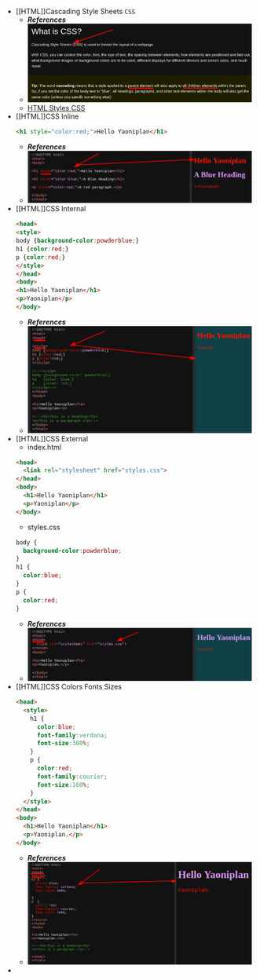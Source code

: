 - [[HTML]]Cascading Style Sheets `CSS`
  * ***References***
  * ![image.png](../assets/image_1666564175640_0.png)
  * [HTML Styles CSS](https://www.w3schools.com/html/html_css.asp)
- [[HTML]]CSS Inline
  ```html
  <h1 style="color:red;">Hello Yaoniplan</h1>
  ```
  * ***References***
  * ![image.png](../assets/image_1666566786973_0.png)
- [[HTML]]CSS Internal
  ```html
  <head>
  <style>
  body {background-color:powderblue;}
  h1 {color:red;}
  p {color:red;}
  </style>
  </head>
  <body>
  <h1>Hello Yaoniplan</h1>
  <p>Yaoniplan</p>
  </body>
  ```
  * ***References***
  * ![image.png](../assets/image_1666567690501_0.png)
- [[HTML]]CSS External
  * index.html
  ```html
  <head>
    <link rel="stylesheet" href="styles.css">
  </head>
  <body>
    <h1>Hello Yaoniplan</h1>
    <p>Yaoniplan</p>
  </body>
  ```
  * styles.css
  ```css
  body {
    background-color:powderblue;
  }
  h1 {
    color:blue;
  }
  p {
    color:red;
  }
  ```
  * ***References***
  * ![image.png](../assets/image_1666568716621_0.png)
- [[HTML]]CSS Colors Fonts Sizes
  ```html
  <head>
    <style>
      h1 {
        color:blue;
        font-family:verdana;
        font-size:300%;
      }
      p {
        color:red;
        font-family:courier;
        font-size:160%;
      }
    </style>
  </head>
  <body>
    <h1>Hello Yaoniplan</h1>
    <p>Yaoniplan.</p>
  </body>
  ```
  * ***References***
  * ![image.png](../assets/image_1666569668888_0.png)
-